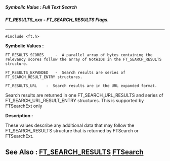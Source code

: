 ##### Symbolic Value : Full Text Search
##### FT_RESULTS_xxx - FT_SEARCH_RESULTS Flags.
---
```
#include <ft.h>
```

**Symbolic Values :**

	FT_RESULTS_SCORES	  -  A parallel array of bytes containing the relevancy scores follow the array of NoteIDs in the FT_SEARCH_RESULTS structure.

	FT_RESULTS_EXPANDED	  -  Search results are series of FT_SEARCH_RESULT_ENTRY structures.

	FT_RESULTS_URL	  -  Search results are in the URL expanded format. 
Search results are returned in one FT_SEARCH_URL_RESULTS and series of FT_SEARCH_URL_RESULT_ENTRY structures. This is supported by FTSearchExt only


**Description :**

These values describe any additional data that may follow the FT_SEARCH_RESULTS structure that is returned by FTSearch or FTSearchExt.


**See Also :**
[FT_SEARCH_RESULTS](/domino-c-api-docs/reference/Data/FT_SEARCH_RESULTS)
[FTSearch](/domino-c-api-docs/reference/Func/FTSearch)
---
